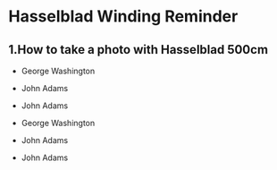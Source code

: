 # Hasselblad Winding Reminder

## 1.How to take a photo with Hasselblad 500cm

- George Washington
* John Adams
+ John Adams
- George Washington
* John Adams
+ John Adams
